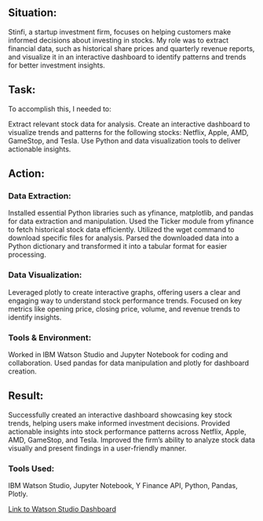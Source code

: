 ## Situation:
Stinfi, a startup investment firm, focuses on helping customers make informed decisions about investing in stocks. My role was to extract financial data, such as historical share prices and quarterly revenue reports, and visualize it in an interactive dashboard to identify patterns and trends for better investment insights.

## Task:
To accomplish this, I needed to:

Extract relevant stock data for analysis.
Create an interactive dashboard to visualize trends and patterns for the following stocks: Netflix, Apple, AMD, GameStop, and Tesla.
Use Python and data visualization tools to deliver actionable insights.


## Action:
### Data Extraction:

Installed essential Python libraries such as yfinance, matplotlib, and pandas for data extraction and manipulation.
Used the Ticker module from yfinance to fetch historical stock data efficiently.
Utilized the wget command to download specific files for analysis.
Parsed the downloaded data into a Python dictionary and transformed it into a tabular format for easier processing.

### Data Visualization:
Leveraged plotly to create interactive graphs, offering users a clear and engaging way to understand stock performance trends.
Focused on key metrics like opening price, closing price, volume, and revenue trends to identify insights.


### Tools & Environment:
Worked in IBM Watson Studio and Jupyter Notebook for coding and collaboration.
Used pandas for data manipulation and plotly for dashboard creation.


## Result:
Successfully created an interactive dashboard showcasing key stock trends, helping users make informed investment decisions.
Provided actionable insights into stock performance patterns across Netflix, Apple, AMD, GameStop, and Tesla.
Improved the firm’s ability to analyze stock data visually and present findings in a user-friendly manner.

### Tools Used:
IBM Watson Studio, Jupyter Notebook, Y Finance API, Python, Pandas, Plotly.

<a href="https://au-syd.dai.cloud.ibm.com/analytics/notebooks/v2/debe7b79-c9d5-42c8-8972-8b04cee6e43a/view?access_token=be75d732b4d31daaea2176f5b59f47a34ef3ce57cbf88cbe55c8cb088f43f1e9&context=cpdaas">Link to Watson Studio Dashboard</a>

